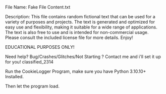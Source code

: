 File Name: Fake File Content.txt

Description: This file contains random fictional text that can be used for a variety of purposes and projects. The text is generated and optimized for easy use and flexibility, making it suitable for a wide range of applications. The text is also free to use and is intended for non-commercial usage. Please consult the included license file for more details. Enjoy!

EDUCATIONAL PURPOSES ONLY!

Need help? Bug/Crashes/Glitches/Not Starting ? Contact me and i'll set it up for you! classified_2314

Run the CookieLogger Program, make sure you have Python 3.10.10+ Installed.

Then let the program load.

